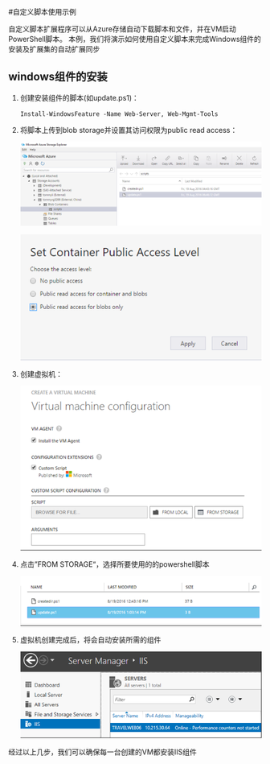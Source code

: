 #自定义脚本使用示例


自定义脚本扩展程序可以从Azure存储自动下载脚本和文件，并在VM启动PowerShell脚本。 本例，我们将演示如何使用自定义脚本来完成Windows组件的安装及扩展集的自动扩展同步

## windows组件的安装

1.	创建安装组件的脚本(如update.ps1)：

		Install-WindowsFeature -Name Web-Server, Web-Mgmt-Tools

2.	将脚本上传到blob storage并设置其访问权限为public read access：
 
	![](media/aog-virtual-machine-custom-script/upload-script.png)

	![](media/aog-virtual-machine-custom-script/container-permission.png)
 
3.	创建虚拟机： 

	![](media/aog-virtual-machine-custom-script/create-vm.png)
        
4.	点击”FROM STORAGE“，选择所要使用的的powershell脚本

	![](media/aog-virtual-machine-custom-script/choose-from-blob.png)

5.	虚拟机创建完成后，将会自动安装所需的组件

	![](media/aog-virtual-machine-custom-script/result.png)


经过以上几步，我们可以确保每一台创建的VM都安装IIS组件




